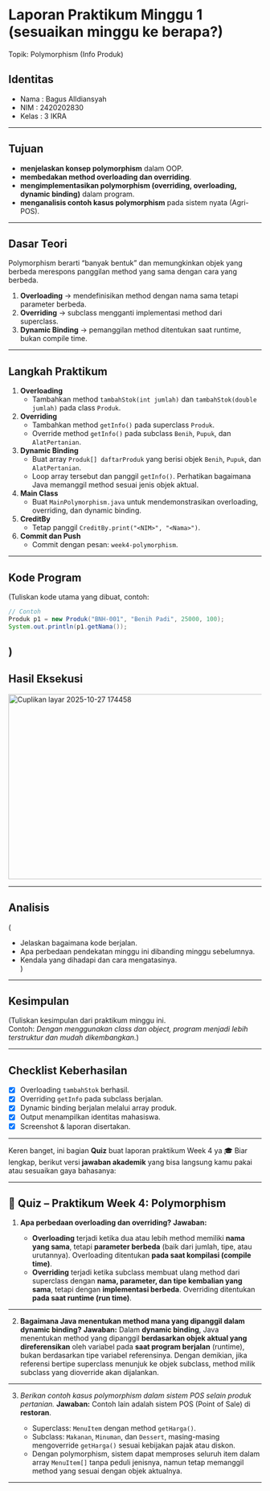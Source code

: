 # Laporan Praktikum Minggu 1 (sesuaikan minggu ke berapa?)
Topik: Polymorphism (Info Produk)

## Identitas
- Nama  : Bagus Alldiansyah
- NIM   : 2420202830
- Kelas : 3 IKRA

---

## Tujuan
- **menjelaskan konsep polymorphism** dalam OOP.  
- **membedakan method overloading dan overriding**.  
- **mengimplementasikan polymorphism (overriding, overloading, dynamic binding)** dalam program.  
- **menganalisis contoh kasus polymorphism** pada sistem nyata (Agri-POS).  
---

## Dasar Teori
Polymorphism berarti “banyak bentuk” dan memungkinkan objek yang berbeda merespons panggilan method yang sama dengan cara yang berbeda.  
1. **Overloading** → mendefinisikan method dengan nama sama tetapi parameter berbeda.  
2. **Overriding** → subclass mengganti implementasi method dari superclass.  
3. **Dynamic Binding** → pemanggilan method ditentukan saat runtime, bukan compile time.  

---

## Langkah Praktikum
1. **Overloading**  
   - Tambahkan method `tambahStok(int jumlah)` dan `tambahStok(double jumlah)` pada class `Produk`.  
2. **Overriding**  
   - Tambahkan method `getInfo()` pada superclass `Produk`.  
   - Override method `getInfo()` pada subclass `Benih`, `Pupuk`, dan `AlatPertanian`.  
3. **Dynamic Binding**  
   - Buat array `Produk[] daftarProduk` yang berisi objek `Benih`, `Pupuk`, dan `AlatPertanian`.  
   - Loop array tersebut dan panggil `getInfo()`. Perhatikan bagaimana Java memanggil method sesuai jenis objek aktual.  
4. **Main Class**  
   - Buat `MainPolymorphism.java` untuk mendemonstrasikan overloading, overriding, dan dynamic binding.  
5. **CreditBy**  
   - Tetap panggil `CreditBy.print("<NIM>", "<Nama>")`.  
6. **Commit dan Push**  
   - Commit dengan pesan: `week4-polymorphism`.  


---

## Kode Program
(Tuliskan kode utama yang dibuat, contoh:  

```java
// Contoh
Produk p1 = new Produk("BNH-001", "Benih Padi", 25000, 100);
System.out.println(p1.getNama());
```
)
---

## Hasil Eksekusi
<img width="890" height="368" alt="Cuplikan layar 2025-10-27 174458" src="https://github.com/user-attachments/assets/525a310f-e7af-4897-9359-d7764686c189" />

---

## Analisis
(
- Jelaskan bagaimana kode berjalan.  
- Apa perbedaan pendekatan minggu ini dibanding minggu sebelumnya.  
- Kendala yang dihadapi dan cara mengatasinya.  
)
---

## Kesimpulan
(Tuliskan kesimpulan dari praktikum minggu ini.  
Contoh: *Dengan menggunakan class dan object, program menjadi lebih terstruktur dan mudah dikembangkan.*)

---
## Checklist Keberhasilan
- [x] Overloading `tambahStok` berhasil.  
- [x] Overriding `getInfo` pada subclass berjalan.  
- [x] Dynamic binding berjalan melalui array produk.  
- [x] Output menampilkan identitas mahasiswa.  
- [x] Screenshot & laporan disertakan.

---
Keren banget, ini bagian **Quiz** buat laporan praktikum Week 4 ya 🎓
Biar lengkap, berikut versi **jawaban akademik** yang bisa langsung kamu pakai atau sesuaikan gaya bahasanya:

---

## 🧠 **Quiz – Praktikum Week 4: Polymorphism**

1. **Apa perbedaan overloading dan overriding?**
   **Jawaban:**

   * **Overloading** terjadi ketika dua atau lebih method memiliki **nama yang sama**, tetapi **parameter berbeda** (baik dari jumlah, tipe, atau urutannya). Overloading ditentukan **pada saat kompilasi (compile time)**.
   * **Overriding** terjadi ketika subclass membuat ulang method dari superclass dengan **nama, parameter, dan tipe kembalian yang sama**, tetapi dengan **implementasi berbeda**. Overriding ditentukan **pada saat runtime (run time)**.

---

2. **Bagaimana Java menentukan method mana yang dipanggil dalam dynamic binding?**
   **Jawaban:**
   Dalam **dynamic binding**, Java menentukan method yang dipanggil **berdasarkan objek aktual yang direferensikan** oleh variabel pada **saat program berjalan** (runtime), bukan berdasarkan tipe variabel referensinya.
   Dengan demikian, jika referensi bertipe superclass menunjuk ke objek subclass, method milik subclass yang dioverride akan dijalankan.

---
3. *Berikan contoh kasus polymorphism dalam sistem POS selain produk pertanian.*
   **Jawaban:**
   Contoh lain adalah sistem POS (Point of Sale) di **restoran**.

   * Superclass: `MenuItem` dengan method `getHarga()`.
   * Subclass: `Makanan`, `Minuman`, dan `Dessert`, masing-masing mengoverride `getHarga()` sesuai kebijakan pajak atau diskon.
   * Dengan polymorphism, sistem dapat memproses seluruh item dalam array `MenuItem[]` tanpa peduli jenisnya, namun tetap memanggil method yang sesuai dengan objek aktualnya.
---
